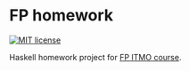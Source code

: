 # FP homework

[![MIT license](https://img.shields.io/badge/license-MIT-blue.svg)](https://github.com/tihonovcore/fp-homework/blob/master/LICENSE)

Haskell homework project for [FP ITMO course](https://github.com/jagajaga/FP-course-ITMO).

